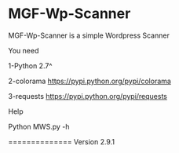 MGF-Wp-Scanner
==============
MGF-Wp-Scanner is a simple Wordpress Scanner


You need

1-Python 2.7^

2-colorama
https://pypi.python.org/pypi/colorama

3-requests
https://pypi.python.org/pypi/requests


Help 

Python MWS.py -h

==============
Version 2.9.1
